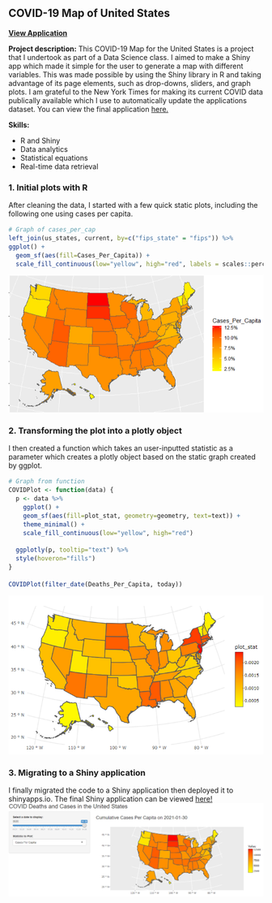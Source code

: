 ## COVID-19 Map of United States

[**View Application**](https://vanvurenl.shinyapps.io/covid_visualization/?_ga=2.267778314.581288874.1612146626-1614514016.1607710385)

**Project description:** This COVID-19 Map for the United States is a project that I undertook as part of a Data Science class. I aimed to make a Shiny app which made it simple for the user to generate a map with different variables. This was made possible by using the Shiny library in R and taking advantage of its page elements, such as drop-downs, sliders, and graph plots. I am grateful to the New York Times for making its current COVID data publically available which I use to automatically update the applications dataset. You can view the final application [here.](https://vanvurenl.shinyapps.io/covid_visualization/?_ga=2.267778314.581288874.1612146626-1614514016.1607710385)

**Skills:**
* R and Shiny
* Data analytics
* Statistical equations
* Real-time data retrieval

### 1. Initial plots with R

After cleaning the data, I started with a few quick static plots, including the following one using cases per capita. 

```r
# Graph of cases_per_cap
left_join(us_states, current, by=c("fips_state" = "fips")) %>% 
ggplot() +
  geom_sf(aes(fill=Cases_Per_Capita)) +
  scale_fill_continuous(low="yellow", high="red", labels = scales::percent)
```
<img src="images/casescap_covidmap.PNG?raw=true"/>

### 2. Transforming the plot into a plotly object

I then created a function which takes an user-inputted statistic as a parameter which creates a plotly object based on the static graph created by ggplot. 

```r
# Graph from function
COVIDPlot <- function(data) {
  p <- data %>% 
    ggplot() + 
    geom_sf(aes(fill=plot_stat, geometry=geometry, text=text)) +
    theme_minimal() +
    scale_fill_continuous(low="yellow", high="red")
  
  ggplotly(p, tooltip="text") %>% 
  style(hoveron="fills") 
}

COVIDPlot(filter_date(Deaths_Per_Capita, today))
```
<img src="images/plotly_covidmap.PNG?raw=true"/>

### 3. Migrating to a Shiny application

I finally migrated the code to a Shiny application then deployed it to shinyapps.io. The final Shiny application can be viewed [here!](https://vanvurenl.shinyapps.io/covid_visualization/?_ga=2.267778314.581288874.1612146626-1614514016.1607710385)
<img src="images/shinyappdemo.PNG?raw=true"/>
